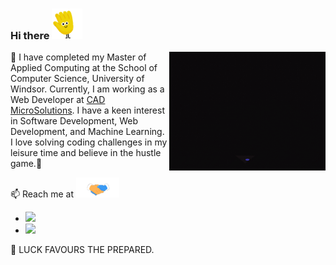 ### Hi there <img src="https://github.com/prableen14/prableen14/blob/main/Assets/wave.gif" width="49px">

<img align="right" alt="PC GIF" src="https://github.com/prableen14/prableen14/blob/main/Assets/coding.gif" width="250px" height="190px" />

🔭 I have completed my Master of Applied Computing at the School of Computer Science, University of Windsor. Currently, I am working as a Web Developer at <a href="https://www.cadmicro.com/">CAD MicroSolutions</a>. I have a keen interest in Software Development, Web Development, and Machine Learning. I love solving coding challenges in my leisure time and believe in the hustle game.🎲

📫 Reach me at <img src="https://github.com/prableen14/prableen14/blob/main/Assets/Handshake.gif" height="32px">              
- <a href="mailto:prableenkaur2016@gmail.com?"><img src="https://img.shields.io/badge/gmail-%23DD0031.svg?&style=for-the-badge&logo=gmail&logoColor=white"/></a>
- <a href="https://www.linkedin.com/in/prableen-kaur-sachdeva-9010a2158/" target="_blank"><img src="https://img.shields.io/badge/LinkedIn-0077B5?style=for-the-badge&logo=linkedin&logoColor=white"/></a>


💬 LUCK FAVOURS THE PREPARED.
